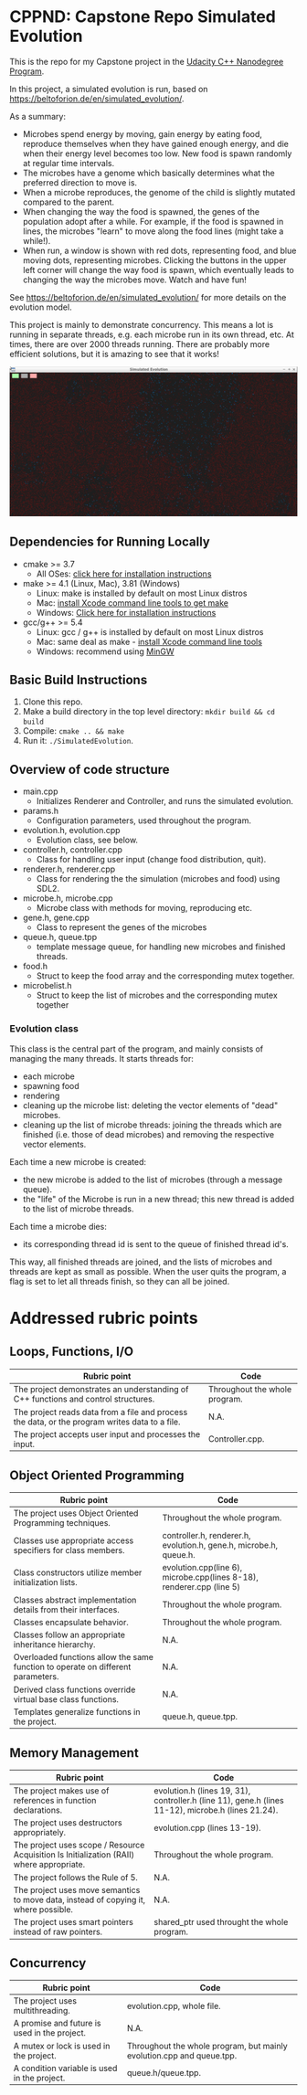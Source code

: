 # CPPND: Capstone Repo Simulated Evolution

This is the repo for my Capstone project in the [Udacity C++ Nanodegree Program](https://www.udacity.com/course/c-plus-plus-nanodegree--nd213).

In this project, a simulated evolution is run, based on https://beltoforion.de/en/simulated_evolution/. 

As a summary:
- Microbes spend energy by moving, gain energy by eating food, reproduce themselves when they have gained enough energy, and die when their energy level becomes too low. New food is spawn randomly at regular time intervals.
- The microbes have a genome which basically determines what the preferred direction to move is.
- When a microbe reproduces, the genome of the child is slightly mutated compared to the parent.
- When changing the way the food is spawned, the genes of the population adopt after a while. For example, if the food is spawned in lines, the microbes "learn" to move along the food lines (might take a while!).
- When run, a window is shown with red dots, representing food, and blue moving dots, representing microbes. Clicking the buttons in the upper left corner will change the way food is spawn, which eventually leads to changing the way the microbes move. Watch and have fun!

See https://beltoforion.de/en/simulated_evolution/ for more details on the evolution model.

This project is mainly to demonstrate concurrency. This means a lot is running in separate threads, e.g. each microbe run in its own thread, etc. At times, there are over 2000 threads running. There are probably more efficient solutions, but it is amazing to see that it works!

![](images/simulated_evolution.png)

## Dependencies for Running Locally
* cmake >= 3.7
  * All OSes: [click here for installation instructions](https://cmake.org/install/)
* make >= 4.1 (Linux, Mac), 3.81 (Windows)
  * Linux: make is installed by default on most Linux distros
  * Mac: [install Xcode command line tools to get make](https://developer.apple.com/xcode/features/)
  * Windows: [Click here for installation instructions](http://gnuwin32.sourceforge.net/packages/make.htm)
* gcc/g++ >= 5.4
  * Linux: gcc / g++ is installed by default on most Linux distros
  * Mac: same deal as make - [install Xcode command line tools](https://developer.apple.com/xcode/features/)
  * Windows: recommend using [MinGW](http://www.mingw.org/)

## Basic Build Instructions

1. Clone this repo.
2. Make a build directory in the top level directory: `mkdir build && cd build`
3. Compile: `cmake .. && make`
4. Run it: `./SimulatedEvolution`.

## Overview of code structure

- main.cpp
  * Initializes Renderer and Controller, and runs the simulated evolution.
- params.h
  * Configuration parameters, used throughout the program.
- evolution.h, evolution.cpp
  * Evolution class, see below.
- controller.h, controller.cpp
  * Class for handling user input (change food distribution, quit).
- renderer.h, renderer.cpp
  * Class for rendering the the simulation (microbes and food) using SDL2.
- microbe.h, microbe.cpp
  * Microbe class with methods for moving, reproducing etc.
- gene.h, gene.cpp
  * Class to represent the genes of the microbes
- queue.h, queue.tpp
  * template message queue, for handling new microbes and finished threads.
- food.h
  * Struct to keep the food array and the corresponding mutex together.
- microbelist.h
  * Struct to keep the list of microbes and the corresponding mutex together

### Evolution class

This class is the central part of the program, and mainly consists of managing the many threads.
It starts threads for:
- each microbe
- spawning food
- rendering
- cleaning up the microbe list: deleting the vector elements of "dead" microbes.
- cleaning up the list of microbe threads: joining the threads which are finished (i.e. those of dead microbes) and removing the respective vector elements.

Each time a new microbe is created:
- the new microbe is added to the list of microbes (through a message queue).
- the "life" of the Microbe is run in a new thread; this new thread is added to the list of microbe threads.

Each time a microbe dies:
- its corresponding thread id is sent to the queue of finished thread id's.

This way, all finished threads are joined, and the lists of microbes and threads are kept as small as possible.
When the user quits the program, a flag is set to let all threads finish, so they can all be joined.

# Addressed rubric points

## Loops, Functions, I/O

Rubric point | Code
-------------|-----
The project demonstrates an understanding of C++ functions and control structures. | Throughout the whole program.
The project reads data from a file and process the data, or the program writes data to a file.| N.A.
The project accepts user input and processes the input. | Controller.cpp.


## Object Oriented Programming

Rubric point | Code
-------------|-----
The project uses Object Oriented Programming techniques. | Throughout the whole program.
Classes use appropriate access specifiers for class members.| controller.h, renderer.h, evolution.h, gene.h, microbe.h, queue.h.
Class constructors utilize member initialization lists.| evolution.cpp(line 6), microbe.cpp(lines 8-18), renderer.cpp (line 5)
Classes abstract implementation details from their interfaces.| Throughout the whole program.
Classes encapsulate behavior.| Throughout the whole program.
Classes follow an appropriate inheritance hierarchy.| N.A.
Overloaded functions allow the same function to operate on different parameters.| N.A.
Derived class functions override virtual base class functions.| N.A.
Templates generalize functions in the project.| queue.h, queue.tpp.

## Memory Management

Rubric point | Code
-------------|-----
The project makes use of references in function declarations.| evolution.h (lines 19, 31), controller.h (line 11), gene.h (lines 11-12), microbe.h (lines 21.24).
The project uses destructors appropriately.| evolution.cpp (lines 13-19).
The project uses scope / Resource Acquisition Is Initialization (RAII) where appropriate.| Throughout the whole program.
The project follows the Rule of 5.|N.A.
The project uses move semantics to move data, instead of copying it, where possible.| N.A.
The project uses smart pointers instead of raw pointers.| shared_ptr used throught the whole program.

## Concurrency

Rubric point | Code
-------------|-----
The project uses multithreading.| evolution.cpp, whole file.
A promise and future is used in the project.| N.A.
A mutex or lock is used in the project.| Throughout the whole program, but mainly evolution.cpp and queue.tpp.
A condition variable is used in the project.| queue.h/queue.tpp.

